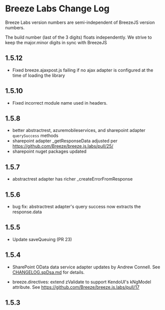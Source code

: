 Breeze Labs Change Log
==========================================

Breeze Labs version numbers are semi-independent of BreezeJS version numbers.

The build number (last of the 3 digits) floats independently. We strive to keep the major.minor digits in sync with BreezeJS

1.5.12
---------------------

- Fixed breeze.ajaxpost.js failing if no ajax adapter is configured at the time of loading the library

1.5.10
---------------------

- Fixed incorrect module name used in headers. 

1.5.8
---------------------

- better abstractrest, azuremobileservices, and sharepoint adapter `querySuccess` methods
- sharepoint adapter _getResponseData adjusted per https://github.com/Breeze/breeze.js.labs/pull/25/
- sharepoint nuget packages updated

1.5.7
---------------------

- abstractrest adapter has richer _createErrorFromResponse

1.5.6
---------------------

- bug fix: abstractrest adapter's query success now extracts the response.data


1.5.5
---------------------

- Update saveQueuing (PR 23)


1.5.4
---------------------

- SharePoint OData data service adapter updates by Andrew Connell. See [CHANGELOG.spDsa.md](https://github.com/Breeze/breeze.js.labs/blob/master/CHANGELOG.spDsa.md "SharePoint Adapter Change Log") for details.

- breeze.directives: extend zValidate to support KendoUI's kNgModel attribute. See https://github.com/Breeze/breeze.js.labs/pull/17

1.5.3
----------------------

